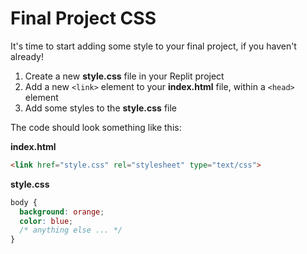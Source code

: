 # Final Project CSS
It's time to start adding some style to your final project, if you haven't already!

1. Create a new **style.css** file in your Replit project
1. Add a new `<link>` element to your **index.html** file, within a `<head>` element
1. Add some styles to the **style.css** file

The code should look something like this:

**index.html**

```html
<link href="style.css" rel="stylesheet" type="text/css">
```

**style.css**

```css
body {
  background: orange;
  color: blue;
  /* anything else ... */
}
